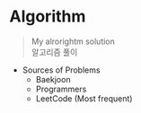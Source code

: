 # Algorithm
> My alrorightm solution    
> 알고리즘 풀이      
 
* Sources of Problems    
  - Baekjoon    
  - Programmers    
  - LeetCode (Most frequent)   
  
 
 
